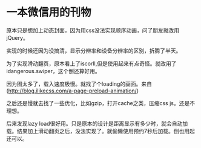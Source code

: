 一本微信用的刊物
======
原本只是想加上动态封面，因为用css没法实现顺序动画，问了朋友就改用jQuery。

实现的时候还因为没搞清，显示分辨率和设备分辨率的区别，折腾了半天。

为了实现滑动翻页，原本看上了iscorll,但是使用起来有点奇怪。就改用了idangerous.swiper，这个倒还算好用。

因为图太多了，载入速度极慢。就找了个loading的画面。来自(http://blog.ilikecss.com/a-page-preload-animation/)

之后还是慢就去找了一些优化，比如gzip，打开cache之类，压缩css js。还是不理想。

后来发现lazy load很好用。只是原本的设计是距离显示有多少时，就会自动加载。结果加上滑动翻页之后，没法实现了。就偷懒使用预约7秒后加载。倒也用起还可以。
